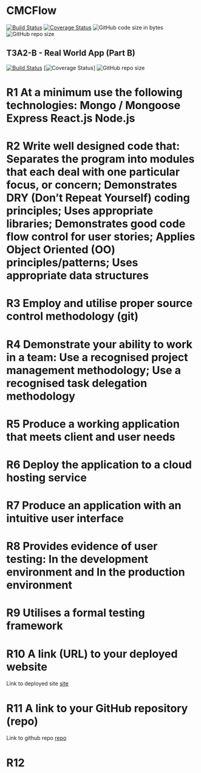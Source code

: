 # **CMCFlow**

[![Build Status](https://travis-ci.org/HuangStanley050/studious-fortnight.svg?branch=master)](https://travis-ci.org/HuangStanley050/studious-fortnight)
[![Coverage Status](https://coveralls.io/repos/github/HuangStanley050/studious-fortnight/badge.svg?branch=master)](https://coveralls.io/github/HuangStanley050/studious-fortnight?branch=master)
![GitHub code size in bytes](https://img.shields.io/github/languages/code-size/HuangStanley050/studious-fortnight)
![GitHub repo size](https://img.shields.io/github/repo-size/HuangStanley050/studious-fortnight)

## T3A2-B - Real World App (Part B)

[![Build Status](https://travis-ci.org/HuangStanley050/studious-fortnight.svg?branch=master)](https://travis-ci.org/HuangStanley050/studious-fortnight)
[![Coverage Status](https://coveralls.io/repos/github/HuangStanley050/studious-fortnight/badge.svg?branch=master)]
![GitHub repo size](https://img.shields.io/github/repo-size/HuangStanley050/studious-fortnight)

# **R1** At a minimum use the following technologies: Mongo / Mongoose Express React.js Node.js

# **R2** Write well designed code that: Separates the program into modules that each deal with one particular focus, or concern; Demonstrates DRY (Don’t Repeat Yourself) coding principles; Uses appropriate libraries; Demonstrates good code flow control for user stories; Applies Object Oriented (OO) principles/patterns; Uses appropriate data structures

# **R3** Employ and utilise proper source control methodology (git)

# **R4** Demonstrate your ability to work in a team: Use a recognised project management methodology; Use a recognised task delegation methodology

# **R5** Produce a working application that meets client and user needs

# **R6** Deploy the application to a cloud hosting service

# **R7** Produce an application with an intuitive user interface

# **R8** Provides evidence of user testing: In the development environment and In the production environment

# **R9** Utilises a formal testing framework

# **R10** A link (URL) to your deployed website

Link to deployed site [site](https://meditation-chill.herokuapp.com/)

# **R11** A link to your GitHub repository (repo)

Link to github repo [repo](https://github.com/HuangStanley050/studious-fortnight)

# R12
